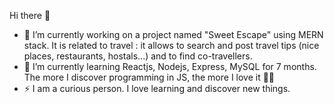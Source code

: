 Hi there 👋


- 🔭 I’m currently working on a project named "Sweet Escape" using MERN stack. It is related to travel : it allows to search and post travel tips (nice places, restaurants, hostals...) and to find co-travellers.
- 🌱 I’m currently learning Reactjs, Nodejs, Express, MySQL for 7 months. The more I discover programming in JS, the more I love it 👩‍💻
- ⚡ I am a curious person. I love learning and discover new things. 

